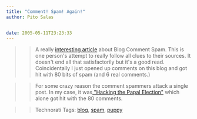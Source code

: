 ```yaml
---
title: "Comment! Spam! Again!"
author: Pito Salas


date: 2005-05-11T23:23:33
---
```



>>

>> A really [interesting
article](<http://www.thebishop.net/geodog/archives/2004/09/18/anatomy_of_comment_spam_script_vendors_emil_kacperski_eugene_blagodarny_and_corporate_helpers.html>)
about Blog Comment Spam. This is one person's attempt to really follow all
clues to their sources. It doesn't end all that satisfactorily but it's a good
read. Coincidentally I just opened up comments on this blog and got hit with
80 bits of spam (and 6 real comments.)

>>

>> For some crazy reason the comment spammers attack a single post. In my
case, it was[ "Hacking the Papal Election"](</weblogs/archives/000637.html>)
which alone got hit with the 80 comments.

>>

>> Technorati Tags: [blog](<http://technorati.com/tag/blog>),
[spam](<http://technorati.com/tag/spam>),
[puppy](<http://technorati.com/tag/puppy>)


